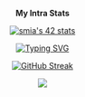 
<div align="center">

<b>My Intra Stats</b>

[![smia's 42 stats](https://badge.mediaplus.ma/greenbinary/smia)](https://github.com/oakoudad/badge42)
</div>

<div align="center">

  [![Typing SVG](https://readme-typing-svg.demolab.com?font=Fira+Code&weight=700&duration=1000&pause=1000&color=282EFF&center=true&vCenter=true&multiline=true&width=435&height=100&lines=Welcome+To+My+Dojo;I'm+a+Full+Stack+Developer;%F0%9F%91%A8%E2%80%8D%F0%9F%92%BB)](https://git.io/typing-svg)

[![GitHub Streak](https://streak-stats.demolab.com?user=SaidM96&theme=dark)](https://git.io/streak-stats)
</div>

</div>

<p align="center">
  <a href="https://skillicons.dev">
    <img src="https://skillicons.dev/icons?i=cpp,c,javascript,typescript,react,nextjs,tailwindcss,github,bash" />
  </a>
</p>

<!--
**SaidM96/SaidM96** is a ✨ _special_ ✨ repository because its `README.md` (this file) appears on your GitHub profile.

Here are some ideas to get you started:

- 🔭 I’m currently working on ...
- 🌱 I’m currently learning ...
- 👯 I’m looking to collaborate on ...
- 🤔 I’m looking for help with ...
- 💬 Ask me about ...
- 📫 How to reach me: ...
- 😄 Pronouns: ...
- ⚡ Fun fact: ...
-->
